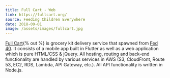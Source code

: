 ```yaml
---
title: Full Cart - Web
link: https://fullcart.org/
source: Feeding Children Everywhere
date: 2018-09-01
image: /assets/images/fullcart.jpg
---
```

[Full Cart](https://fullcart.org){% out %} is grocery kit delivery service that spawned from [Fed 40](#fed40-web). It consists of a mobile app built in Flutter as well as a web application which is pure HTML/CSS & jQuery. All hosting, routing and back-end functionality are handled by various services in AWS (S3, CloudFront, Route 53, EC2, RDS, Lambda, API Gateway, etc.). All API functionality is written in Node.js.